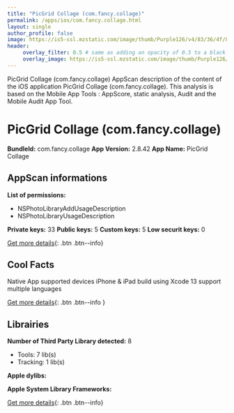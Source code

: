```yaml
---
title: "PicGrid Collage (com.fancy.collage)"
permalink: /apps/ios/com.fancy.collage.html
layout: single
author_profile: false
image: https://is5-ssl.mzstatic.com/image/thumb/Purple126/v4/83/36/4f/83364f40-081b-4781-2ba8-9027f1dabbe7/AppIcon-0-0-1x_U007emarketing-0-0-0-7-0-0-sRGB-0-0-0-GLES2_U002c0-512MB-85-220-0-0.png/512x512bb.jpg
header: 
     overlay_filter: 0.5 # same as adding an opacity of 0.5 to a black background
     overlay_image: https://is5-ssl.mzstatic.com/image/thumb/Purple126/v4/83/36/4f/83364f40-081b-4781-2ba8-9027f1dabbe7/AppIcon-0-0-1x_U007emarketing-0-0-0-7-0-0-sRGB-0-0-0-GLES2_U002c0-512MB-85-220-0-0.png/512x512bb.jpg
---
```

PicGrid Collage (com.fancy.collage) AppScan description of the content of the iOS application PicGrid Collage (com.fancy.collage). This analysis is based on the Mobile App Tools : AppScore, static analysis, Audit and the Mobile Audit App Tool.

# PicGrid Collage (com.fancy.collage)

**BundleId:** com.fancy.collage
**App Version:** 2.8.42
**App Name:** PicGrid Collage


## AppScan informations 

**List of permissions:** 
- NSPhotoLibraryAddUsageDescription
- NSPhotoLibraryUsageDescription
  
  
**Private keys:** 33
**Public keys:** 5
**Custom keys:** 5
**Low securit keys:** 0
  
[Get more details](/pricing.html){: .btn .btn--info}

## Cool Facts

Native App
supported devices iPhone & iPad
build using Xcode 13
support multiple languages
  
[Get more details](/pricing.html){: .btn .btn--info }

## Librairies 
**Number of Third Party Library detected:** 8
- Tools: 7 lib(s)
- Tracking: 1 lib(s)


**Apple dylibs:**


**Apple System Library Frameworks:**


  
[Get more details](/pricing.html){: .btn .btn--info}

